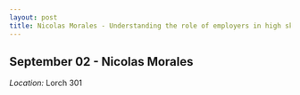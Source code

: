 ```yaml
---
layout: post
title: Nicolas Morales - Understanding the role of employers in high skilled immigration (September 02)
---
```

## September 02 - Nicolas Morales

*Location:* Lorch 301

